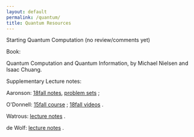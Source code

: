 ```yaml
---
layout: default
permalink: /quantum/
title: Quantum Resources
---
```


Starting Quantum Computation (no review/comments yet)  

Book:  

Quantum Computation and Quantum Information, by Michael Nielsen and Isaac Chuang. 

Supplementary Lecture notes:  

Aaronson: [18fall notes](https://www.scottaaronson.com/blog/?p=4805), [problem sets](https://www.scottaaronson.com/blog/?p=3943) ; 

O'Donnell: [15fall course](http://www.cs.cmu.edu/~odonnell/quantum15/) ; [18fall videos](https://www.youtube.com/playlist?list=PLm3J0oaFux3YL5qLskC6xQ24JpMwOAeJz) .  

Watrous: [lecture notes](https://cs.uwaterloo.ca/~watrous/LectureNotes.html) .

de Wolf: [lecture notes](https://arxiv.org/abs/1907.09415) .


